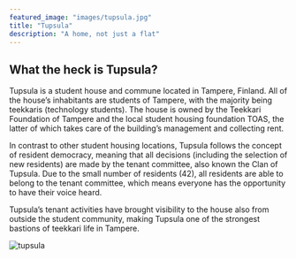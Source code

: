```yaml
---
featured_image: "images/tupsula.jpg"
title: "Tupsula"
description: "A home, not just a flat"
---
```



## What the heck is Tupsula?

Tupsula is a student house and commune located in Tampere, Finland. All of the house’s inhabitants are students of Tampere, with the majority being teekkaris (technology students). The house is owned by the Teekkari Foundation of Tampere and the local student housing foundation TOAS, the latter of which takes care of the building’s management and collecting rent.

In contrast to other student housing locations, Tupsula follows the concept of resident democracy, meaning that all decisions (including the selection of new residents) are made by the tenant committee, also known the Clan of Tupsula. Due to the small number of residents (42), all residents are able to belong to the tenant committee, which means everyone has the opportunity to have their voice heard.

Tupsula’s tenant activities have brought visibility to the house also from outside the student community, making Tupsula one of the strongest bastions of teekkari life in Tampere.

![tupsula](/images/tupsula.jpg)

